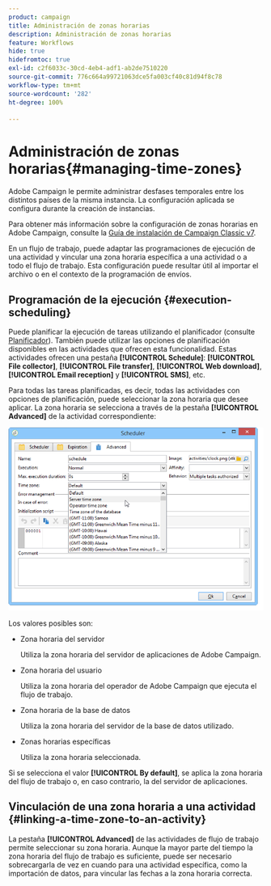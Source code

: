 ```yaml
---
product: campaign
title: Administración de zonas horarias
description: Administración de zonas horarias
feature: Workflows
hide: true
hidefromtoc: true
exl-id: c2f6033c-30cd-4eb4-adf1-ab2de7510220
source-git-commit: 776c664a99721063dce5fa003cf40c81d94f8c78
workflow-type: tm+mt
source-wordcount: '282'
ht-degree: 100%

---
```


# Administración de zonas horarias{#managing-time-zones}



Adobe Campaign le permite administrar desfases temporales entre los distintos países de la misma instancia. La configuración aplicada se configura durante la creación de instancias.

Para obtener más información sobre la configuración de zonas horarias en Adobe Campaign, consulte la [Guía de instalación de Campaign Classic v7](../../installation/using/time-zone-management.md).

En un flujo de trabajo, puede adaptar las programaciones de ejecución de una actividad y vincular una zona horaria específica a una actividad o a todo el flujo de trabajo. Esta configuración puede resultar útil al importar el archivo o en el contexto de la programación de envíos.

## Programación de la ejecución {#execution-scheduling}

Puede planificar la ejecución de tareas utilizando el planificador (consulte [Planificador](scheduler.md)). También puede utilizar las opciones de planificación disponibles en las actividades que ofrecen esta funcionalidad. Estas actividades ofrecen una pestaña **[!UICONTROL Schedule]**: **[!UICONTROL File collector]**, **[!UICONTROL File transfer]**, **[!UICONTROL Web download]**, **[!UICONTROL Email reception]** y **[!UICONTROL SMS]**, etc.

Para todas las tareas planificadas, es decir, todas las actividades con opciones de planificación, puede seleccionar la zona horaria que desee aplicar. La zona horaria se selecciona a través de la pestaña **[!UICONTROL Advanced]** de la actividad correspondiente:

![](assets/wf-timezone-in-a-box.png)

Los valores posibles son:

* Zona horaria del servidor

  Utiliza la zona horaria del servidor de aplicaciones de Adobe Campaign.

* Zona horaria del usuario

  Utiliza la zona horaria del operador de Adobe Campaign que ejecuta el flujo de trabajo.

* Zona horaria de la base de datos

  Utiliza la zona horaria del servidor de la base de datos utilizado.

* Zonas horarias específicas

  Utiliza la zona horaria seleccionada.

Si se selecciona el valor **[!UICONTROL By default]**, se aplica la zona horaria del flujo de trabajo o, en caso contrario, la del servidor de aplicaciones.

## Vinculación de una zona horaria a una actividad {#linking-a-time-zone-to-an-activity}

La pestaña **[!UICONTROL Advanced]** de las actividades de flujo de trabajo permite seleccionar su zona horaria. Aunque la mayor parte del tiempo la zona horaria del flujo de trabajo es suficiente, puede ser necesario sobrecargarla de vez en cuando para una actividad específica, como la importación de datos, para vincular las fechas a la zona horaria correcta.
